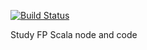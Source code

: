 [![Build Status](https://travis-ci.org/KnewHow/studyFPScala.svg?branch=master)](https://travis-ci.org/KnewHow/studyFPScala)

Study FP Scala node and code
